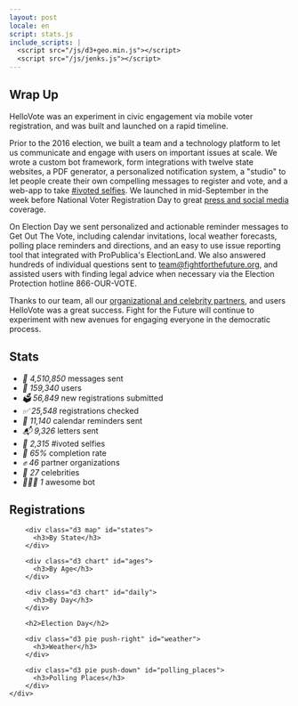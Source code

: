 ```yaml
---
layout: post
locale: en
script: stats.js
include_scripts: |
  <script src="/js/d3+geo.min.js"></script>
  <script src="/js/jenks.js"></script>
---
```


<section class="purple" markdown="1">

# Wrap Up

HelloVote was an experiment in civic engagement via mobile voter registration, and was built and launched on a rapid timeline.

Prior to the 2016 election, we built a team and a technology platform to let us communicate and engage with users on important issues at scale. We wrote a custom bot framework, form integrations with twelve state websites, a PDF generator, a personalized notification system, a "studio" to let people create their own compelling messages to register and vote, and a web-app to take [#ivoted selfies](https://twitter.com/hellovote_bot). We launched in mid-September in the week before National Voter Registration Day to great [press and social media](/press) coverage.

On Election Day we sent personalized and actionable reminder messages to Get Out The Vote, including calendar invitations, local weather forecasts, polling place reminders and directions, and an easy to use issue reporting tool that integrated with ProPublica's ElectionLand. We also answered hundreds of individual questions sent to team@fightforthefuture.org, and assisted users with finding legal advice when necessary via the Election Protection hotline 866-OUR-VOTE.

Thanks to our team, all our [organizational and celebrity partners](/partners), and users HelloVote was a great success. Fight for the Future will continue to experiment with new avenues for engaging everyone in the democratic process.

</section>

<section class="white">
    <h1>Stats</h1>
    <ul class="stats">
        <li><em>📲 4,510,850</em> <span>messages sent</span></li>
        <li><em>🙋 159,340</em> <span>users</span></li>
        <li><em>🗳 56,849</em> <span>new registrations submitted</span></li>
        <li><em>✅ 25,548</em> <span>registrations checked</span></li>
        <li><em>📆 11,140</em> <span>calendar reminders sent</span></li>
        <li><em>📬 9,326</em> <span>letters sent</span></li>
        <li><em>📸 2,315</em> <span>#ivoted selfies</span></li>
        <li><em>🎉 65%</em> <span>completion rate</span></li>
        <li><em>✊ 46</em> <span>partner organizations</span></li>
        <li><em>💃 27</em> <span>celebrities</span></li>
        <li><em>🤖🇺🇸 1</em> <span>awesome bot</span></li>
    </ul>
</section>

<section class="purple">
    <div class="content clear">
        <h2>Registrations</h2>

        <div class="d3 map" id="states">
          <h3>By State</h3>
        </div>

        <div class="d3 chart" id="ages">
          <h3>By Age</h3>
        </div>

        <div class="d3 chart" id="daily">
          <h3>By Day</h3>
        </div>

        <h2>Election Day</h2>

        <div class="d3 pie push-right" id="weather">
          <h3>Weather</h3>
        </div>

        <div class="d3 pie push-down" id="polling_places">
          <h3>Polling Places</h3>
        </div>
    </div>
</section>
